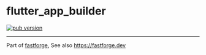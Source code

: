 # flutter_app_builder

[![pub version][pub-image]][pub-url]

[pub-image]: https://img.shields.io/pub/v/flutter_app_builder.svg
[pub-url]: https://pub.dev/packages/flutter_app_builder

---

Part of [fastforge](https://github.com/fastforgedev/fastforge), See also https://fastforge.dev